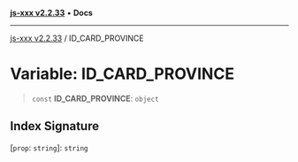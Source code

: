 [**js-xxx v2.2.33**](../README.md) • **Docs**

***

[js-xxx v2.2.33](../README.md) / ID\_CARD\_PROVINCE

# Variable: ID\_CARD\_PROVINCE

> `const` **ID\_CARD\_PROVINCE**: `object`

## Index Signature

 \[`prop`: `string`\]: `string`
